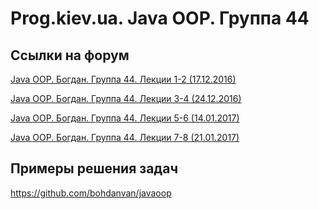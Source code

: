 Prog.kiev.ua. Java OOP. Группа 44
===

## Cсылки на форум

[Java OOP. Богдан. Группа 44. Лекции 1-2 (17.12.2016)](https://prog.kiev.ua/forum/index.php/topic,2673.0.html)

[Java OOP. Богдан. Группа 44. Лекции 3-4 (24.12.2016)](https://prog.kiev.ua/forum/index.php/topic,2688.0.html)

[Java OOP. Богдан. Группа 44. Лекции 5-6 (14.01.2017)](https://prog.kiev.ua/forum/index.php/topic,2712.0.html)

[Java OOP. Богдан. Группа 44. Лекции 7-8 (21.01.2017)](https://prog.kiev.ua/forum/index.php/topic,2724.0.html)

## Примеры решения задач

https://github.com/bohdanvan/javaoop
